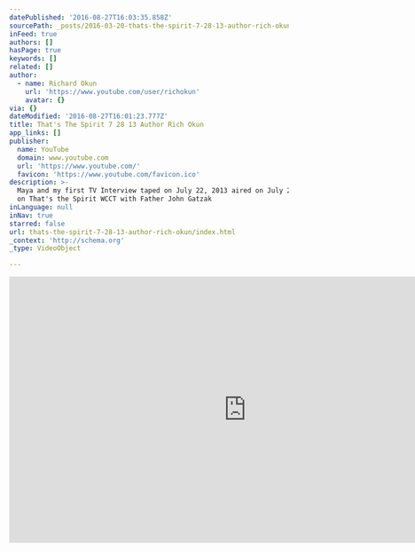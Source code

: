 ```yaml
---
datePublished: '2016-08-27T16:03:35.858Z'
sourcePath: _posts/2016-03-20-thats-the-spirit-7-28-13-author-rich-okun.md
inFeed: true
authors: []
hasPage: true
keywords: []
related: []
author:
  - name: Richard Okun
    url: 'https://www.youtube.com/user/richokun'
    avatar: {}
via: {}
dateModified: '2016-08-27T16:01:23.777Z'
title: That's The Spirit 7 28 13 Author Rich Okun
app_links: []
publisher:
  name: YouTube
  domain: www.youtube.com
  url: 'https://www.youtube.com/'
  favicon: 'https://www.youtube.com/favicon.ico'
description: >-
  Maya and my first TV Interview taped on July 22, 2013 aired on July 28, 2013
  on That's the Spirit WCCT with Father John Gatzak
inLanguage: null
inNav: true
starred: false
url: thats-the-spirit-7-28-13-author-rich-okun/index.html
_context: 'http://schema.org'
_type: VideoObject

---
```

<iframe src="https://cdn.embedly.com/widgets/media.html?src=https%3A%2F%2Fwww.youtube.com%2Fembed%2FyktDBhVaWHM%3Ffeature%3Doembed&amp;url=https%3A%2F%2Fwww.youtube.com%2Fwatch%3Fv%3DyktDBhVaWHM&amp;image=https%3A%2F%2Fi.ytimg.com%2Fvi%2FyktDBhVaWHM%2Fhqdefault.jpg&amp;key=b7d04c9b404c499eba89ee7072e1c4f7&amp;type=text%2Fhtml&amp;schema=youtube" width="854" height="480" scrolling="no" frameborder="0" allowfullscreen="allowfullscreen" style=""></iframe>
